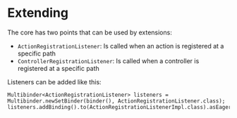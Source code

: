 # Extending #

The core has two points that can be used by extensions:

  * `ActionRegistrationListener`: Is called when an action is registered at a specific path
  * `ControllerRegistrationListener`: Is called when a controller is registered at a specific path

Listeners can be added like this:

```
Multibinder<ActionRegistrationListener> listeners = Multibinder.newSetBinder(binder(), ActionRegistrationListener.class);
listeners.addBinding().to(ActionRegistrationListenerImpl.class).asEagerSingleton();
```